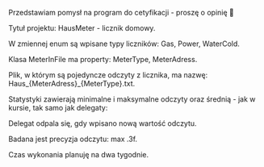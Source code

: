 Przedstawiam pomysł na program do cetyfikacji - proszę o opinię 🙂

Tytuł projektu: HausMeter - licznik domowy. 

W zmiennej enum są wpisane typy liczników: Gas, Power, WaterCold. 

Klasa MeterInFile ma property: MeterType, MeterAdress. 

Plik, w którym są pojedyncze odczyty z licznika, ma nazwę: Haus_{MeterAdress}_{MeterType}.txt. 

Statystyki zawierają minimalne i maksymalne odczyty oraz średnią - jak w kursie, tak samo jak delegaty:

Delegat odpala się, gdy wpisano nową wartość odczytu. 

Badana jest precyzja odczytu: max .3f. 

Czas wykonania planuję na dwa tygodnie.
